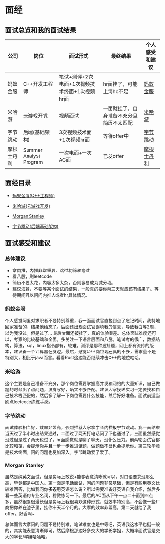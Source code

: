 # 面经

## 面试总览和我的面试结果

| 公司       | 岗位                   | 面试形式                                      | 最终结果                                 | 个人感受和建议         |
| ---------- | ---------------------- | --------------------------------------------- | ---------------------------------------- | ---------------------- |
| 蚂蚁金服   | C++开发工程师          | 笔试+测评+2次电面+1次视频技术终面+1次视频hr面 | hr面挂了，可能上海hc不足                 | [蚂蚁金服](#ant_group) |
| 米哈游     | 云游戏开发             | 视频面试                                      | 一面就挂了，自身准备不充分且简历不太匹配 | [米哈游](#mihoyo)      |
| 字节跳动   | 后端(基础架构)         | 3次视频技术面+1次视频hr面                     | 等待offer中                              | [字节跳动](#bytedance) |
| 摩根士丹利 | Summer Analyst Program | 一次电面+一次AC面                             | 已发offer                                | [摩根士丹利](#morgan)  |

## 面经目录

+ [蚂蚁金服(C++工程师)](./Ant_Group/README.md)

+ [米哈游(云游戏开发)](./Mihoyo/README.md)

+ [Morgan Stanley](./Morgan%20Stanley/README.md)
+ [字节跳动(后端基础架构)](./ByteDance/README.md)

## 面试感受和建议

### 总体建议

+ 拿内推，内推非常重要，跳过初筛和笔试
+ 看八股，刷leetcode
+ 简历不要太花，内容太多太杂，否则容易成为减分项。
+ 建议海投，不要等某个面试的结果，一般真的要你两三天就应该有结果了。等待期间可以问问内推人或者hr具体情况。

###  <span id = "ant_group">蚂蚁金服</span>

个人感觉阿里对求职者不是特别尊重，我一面面试官直接到点了忘记时间，我特地回家准备的，结果他给忘了。后面还出现面试官误填我的信息，导致我白等2周，以为我没过，但是过了... 最后hr面还被挂了，真的体验很差。总体面试难度还可以，考察的比较基础和全面。多关注一下语言层面和八股。笔试考的很广，数据结构，算法，sql，linux指令都有，较难。测评是那种逻辑题，网上都有流传的版本，建议备一个计算器在身边。最后，感觉C++岗位现在真的不多，需求量不是特别大，相比于java而言。看看Rust这边能否继续冲击C++的地位哈哈。

### <span id="mihoyo">米哈游</span>

这个主要是自己准备不充分，那个岗位需要掌握高并发和网络的大量知识，自己做题的时候出了点问题，没有写好，确实不够匹配。建议大家投递实习一定要找和自己技术栈匹配的，然后多了解一下岗位需要什么技能，然后好好准备。面试前适当刷点leetcode练练手感。

### <span id="bytedance">字节跳动</span>

面试体验相当好，效率非常高，强烈推荐大家拿学长内推报字节跳动。我一面结束当天过了半小时出结果通过，二面过了两天打电话问了下也通过了，三面虽然感觉没过但是过了两天也过了，hr面感觉就是聊了聊天，没什么压力。前两轮面试官都比较和蔼，会提示你并且一步一步推进话题，做题做不出也会提示你。第三轮毕竟是技术终面，问的问题也更加深入。字节跳动爱了爱了。

### <span id="morgan">Morgan Stanley</span>

虽然是纯英文面试，但是实际上敢说+能够表意清晰就可以，对口语要求没那么高，毕竟都是中国人。第一面是电话面试，问的问题非常基础，但是有些用英文比较难回答，比如我问你**多态**用英语怎么说？所以需要准备好英语自我介绍，然后多看一些英语的专业名词，稍微练习一下。最后的AC面从下午一点二十面到四点多，虽然很累很漫长但是实际上我很喜欢这种形式，就效率特别高，不会像一些厂商把你养在池子里，挂你十天半个月的。大摩的效率非常高，第二天就给了我offer。好香啊~

总体而言大摩问的问题不是特别难，笔试难度也是中等吧，英语我这水平也挺一般的，其实能表意清晰即可。然后摩根那边好多交大的学长学姐，大概率面试官是交大的学长/学姐哈哈哈。
